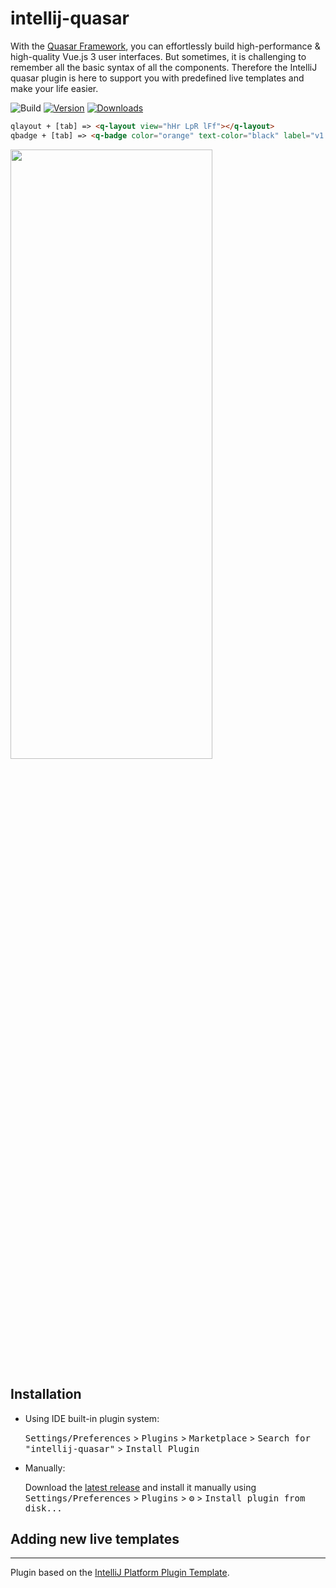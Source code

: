 # intellij-quasar
<!-- Plugin description -->
With the [Quasar Framework](https://quasar.dev/), you can effortlessly build high-performance & high-quality Vue.js 3 user interfaces.
But sometimes, it is challenging to remember all the basic syntax of all the components. Therefore the IntelliJ quasar plugin is here
to support you with predefined live templates and make your life easier.
<!-- Plugin description end -->

![Build](https://github.com/knusperleicht/intellij-quasar/workflows/Build/badge.svg)
[![Version](https://img.shields.io/jetbrains/plugin/v/PLUGIN_ID.svg)](https://plugins.jetbrains.com/plugin/at.knusperleicht.quasar)
[![Downloads](https://img.shields.io/jetbrains/plugin/d/PLUGIN_ID.svg)](https://plugins.jetbrains.com/plugin/at.knusperleicht.quasar)

``` html
qlayout + [tab] => <q-layout view="hHr LpR lFf"></q-layout>
qbadge + [tab] => <q-badge color="orange" text-color="black" label="v1.0.0" />
```


<img src="https://user-images.githubusercontent.com/2041897/166143563-df66397f-66f9-434d-9b7c-4e6ee2b8d281.gif" width="80%" height="50%"/>


## Installation

- Using IDE built-in plugin system:
  
  <kbd>Settings/Preferences</kbd> > <kbd>Plugins</kbd> > <kbd>Marketplace</kbd> > <kbd>Search for "intellij-quasar"</kbd> >
  <kbd>Install Plugin</kbd>
  
- Manually:

  Download the [latest release](https://github.com/knusperleicht/intellij-quasar/releases/latest) and install it manually using
  <kbd>Settings/Preferences</kbd> > <kbd>Plugins</kbd> > <kbd>⚙️</kbd> > <kbd>Install plugin from disk...</kbd>

## Adding new live templates


---
Plugin based on the [IntelliJ Platform Plugin Template][template].

[template]: https://github.com/JetBrains/intellij-platform-plugin-template
